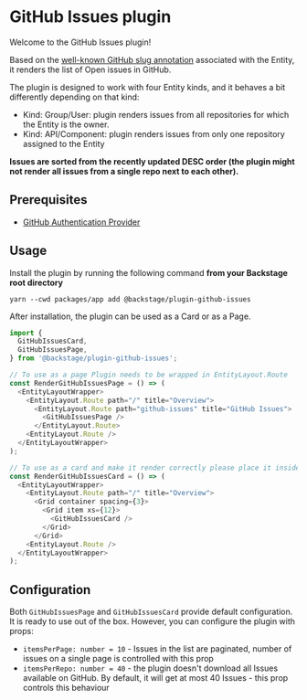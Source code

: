 # GitHub Issues plugin

Welcome to the GitHub Issues plugin!

Based on the [well-known GitHub slug annotation](https://backstage.io/docs/features/software-catalog/well-known-annotations#githubcomproject-slug) associated with the Entity, it renders the list of Open issues in GitHub.

The plugin is designed to work with four Entity kinds, and it behaves a bit differently depending on that kind:

- Kind: Group/User: plugin renders issues from all repositories for which the Entity is the owner.
- Kind: API/Component: plugin renders issues from only one repository assigned to the Entity

**Issues are sorted from the recently updated DESC order (the plugin might not render all issues from a single repo next to each other).**

## Prerequisites

- [GitHub Authentication Provider](https://backstage.io/docs/auth/github/provider)

## Usage

Install the plugin by running the following command **from your Backstage root directory**

`yarn --cwd packages/app add @backstage/plugin-github-issues`

After installation, the plugin can be used as a Card or as a Page.

```typescript
import {
  GitHubIssuesCard,
  GitHubIssuesPage,
} from '@backstage/plugin-github-issues';

// To use as a page Plugin needs to be wrapped in EntityLayout.Route
const RenderGitHubIssuesPage = () => (
  <EntityLayoutWrapper>
    <EntityLayout.Route path="/" title="Overview">
      <EntityLayout.Route path="github-issues" title="GitHub Issues">
        <GitHubIssuesPage />
      </EntityLayout.Route>
    <EntityLayout.Route />
  </EntityLayoutWrapper>
);

// To use as a card and make it render correctly please place it inside appropriate Grid elements
const RenderGitHubIssuesCard = () => (
  <EntityLayoutWrapper>
    <EntityLayout.Route path="/" title="Overview">
      <Grid container spacing={3}>
        <Grid item xs={12}>
          <GitHubIssuesCard />
        </Grid>
      </Grid>
    <EntityLayout.Route />
  </EntityLayoutWrapper>
);
```

## Configuration

Both `GitHubIssuesPage` and `GitHubIssuesCard` provide default configuration. It is ready to use out of the box.
However, you can configure the plugin with props:

- `itemsPerPage: number = 10` - Issues in the list are paginated, number of issues on a single page is controlled with this prop
- `itemsPerRepo: number = 40` - the plugin doesn't download all Issues available on GitHub. By default, it will get at most 40 Issues - this prop controls this behaviour
